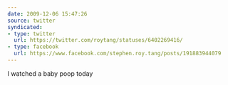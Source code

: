 ```yaml
---
date: 2009-12-06 15:47:26
source: twitter
syndicated:
- type: twitter
  url: https://twitter.com/roytang/statuses/6402269416/
- type: facebook
  url: https://www.facebook.com/stephen.roy.tang/posts/191883944079
---
```


I watched a baby poop today